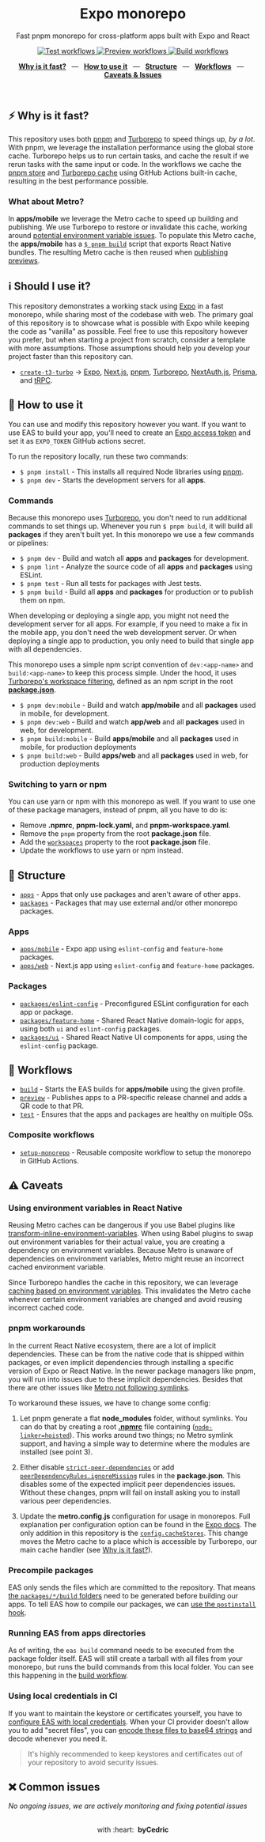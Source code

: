 <div align="center">
  <h1>Expo monorepo</h1>
  <p>Fast pnpm monorepo for cross-platform apps built with Expo and React</p>
</div>

<p align="center">
  <a href="https://github.com/byCedric/expo-monorepo-example/actions/workflows/test.yml">
    <picture>
      <source media="(prefers-color-scheme: dark)" srcset="https://img.shields.io/github/actions/workflow/status/byCedric/expo-monorepo-example/test.yml?branch=main&style=flat-square&labelColor=49505A">
      <img alt="Test workflows" src="https://img.shields.io/github/actions/workflow/status/byCedric/expo-monorepo-example/test.yml?branch=main&style=flat-square&labelColor=D1D5DA" />
    </picture>
  </a>
  <a href="https://github.com/byCedric/expo-monorepo-example/actions/workflows/preview.yml">
    <picture>
      <source media="(prefers-color-scheme: dark)" srcset="https://img.shields.io/github/actions/workflow/status/byCedric/expo-monorepo-example/preview.yml?style=flat-square&labelColor=49505A">
      <img alt="Preview workflows" src="https://img.shields.io/github/actions/workflow/status/byCedric/expo-monorepo-example/preview.yml?style=flat-square&labelColor=D1D5DA" />
    </picture>
  </a>
  <a href="https://github.com/byCedric/expo-monorepo-example/actions/workflows/build.yml">
    <picture>
      <source media="(prefers-color-scheme: dark)" srcset="https://img.shields.io/github/actions/workflow/status/byCedric/expo-monorepo-example/build.yml?branch=main&style=flat-square&labelColor=49505A">
      <img alt="Build workflows" src="https://img.shields.io/github/actions/workflow/status/byCedric/expo-monorepo-example/build.yml?branch=main&style=flat-square&labelColor=D1D5DA" />
    </picture>
  </a>
</p>

<p align="center">
  <a href="https://github.com/byCedric/expo-monorepo-example#-why-is-it-fast"><b>Why is it fast?</b></a>
  &ensp;&mdash;&ensp;
  <a href="https://github.com/byCedric/expo-monorepo-example#-how-to-use-it"><b>How to use it</b></a>
  &ensp;&mdash;&ensp;
  <a href="https://github.com/byCedric/expo-monorepo-example#-structure"><b>Structure</b></a>
  &ensp;&mdash;&ensp;
  <a href="https://github.com/byCedric/expo-monorepo-example#-workflows"><b>Workflows</b></a>
  &ensp;&mdash;&ensp;
  <a href="https://github.com/byCedric/expo-monorepo-example#%EF%B8%8F-caveats"><b>Caveats & Issues</b></a>
</p>

<br />

## ⚡ Why is it fast?

This repository uses both [pnpm](https://pnpm.io/) and [Turborepo](https://turbo.build/repo) to speed things up, _by a lot_. With pnpm, we leverage the installation performance using the global store cache. Turborepo helps us to run certain tasks, and cache the result if we rerun tasks with the same input or code. In the workflows we cache the [pnpm store](./.github/actions/setup-monorepo/action.yml#L37) and [Turborepo cache](./.github/actions/setup-monorepo/action.yml#L50-L56) using GitHub Actions built-in cache, resulting in the best performance possible.

### What about Metro?

In **apps/mobile** we leverage the Metro cache to speed up building and publishing. We use Turborepo to restore or invalidate this cache, working around [potential environment variable issues](#using-environment-variables-in-react-native). To populate this Metro cache, the **apps/mobile** has a [`$ pnpm build`](./apps/mobile/package.json#L9) script that exports React Native bundles. The resulting Metro cache is then reused when [publishing previews](./.github/workflows/preview.yml#L26-L28).

## ℹ️ Should I use it?

This repository demonstrates a working stack using [Expo](https://docs.expo.dev/) in a fast monorepo, while sharing most of the codebase with web. The primary goal of this repository is to showcase what is possible with Expo while keeping the code as "vanilla" as possible. Feel free to use this repository however you prefer, but when starting a project from scratch, consider a template with more assumptions. Those assumptions should help you develop your project faster than this repository can.

- [`create-t3-turbo`](https://github.com/t3-oss/create-t3-turbo) → [Expo](https://docs.expo.dev/), [Next.js](https://nextjs.org/), [pnpm](https://pnpm.io/), [Turborepo](https://turbo.build/repo), [NextAuth.js](https://next-auth.js.org/), [Prisma](https://www.prisma.io/), and [tRPC](https://trpc.io/).

## 🚀 How to use it

You can use and modify this repository however you want. If you want to use EAS to build your app, you'll need to create an [Expo access token](https://expo.dev/accounts/[account]/settings/access-tokens) and set it as `EXPO_TOKEN` GitHub actions secret.

To run the repository locally, run these two commands:

- `$ pnpm install` - This installs all required Node libraries using [pnpm](https://pnpm.io/).
- `$ pnpm dev` - Starts the development servers for all **apps**.

### Commands

Because this monorepo uses [Turborepo](https://turbo.build/repo), you don't need to run additional commands to set things up. Whenever you run `$ pnpm build`, it will build all **packages** if they aren't built yet. In this monorepo we use a few commands or pipelines:

- `$ pnpm dev` - Build and watch all **apps** and **packages** for development.
- `$ pnpm lint` - Analyze the source code of all **apps** and **packages** using ESLint.
- `$ pnpm test` - Run all tests for packages with Jest tests.
- `$ pnpm build` - Build all **apps** and **packages** for production or to publish them on npm.

When developing or deploying a single app, you might not need the development server for all apps. For example, if you need to make a fix in the mobile app, you don't need the web development server. Or when deploying a single app to production, you only need to build that single app with all dependencies.

This monorepo uses a simple npm script convention of `dev:<app-name>` and `build:<app-name>` to keep this process simple. Under the hood, it uses [Turborepo's workspace filtering](https://turbo.build/repo/docs/core-concepts/monorepos/filtering), defined as an npm script in the root [**package.json**](./package.json).

- `$ pnpm dev:mobile` - Build and watch **app/mobile** and all **packages** used in mobile, for development.
- `$ pnpm dev:web` - Build and watch **app/web** and all **packages** used in web, for development.
- `$ pnpm build:mobile` - Build **apps/mobile** and all **packages** used in mobile, for production deployments
- `$ pnpm build:web` - Build **apps/web** and all **packages** used in web, for production deployments

### Switching to yarn or npm

You can use yarn or npm with this monorepo as well. If you want to use one of these package managers, instead of pnpm, all you have to do is:

- Remove **.npmrc**, **pnpm-lock.yaml**, and **pnpm-workspace.yaml**.
- Remove the `pnpm` property from the root **package.json** file.
- Add the [`workspaces`](https://docs.npmjs.com/cli/v8/using-npm/workspaces) property to the root **package.json** file.
- Update the workflows to use yarn or npm instead.

## 📁 Structure

- [`apps`](./apps) - Apps that only use packages and aren't aware of other apps.
- [`packages`](./packages) - Packages that may use external and/or other monorepo packages.

### Apps

- [`apps/mobile`](./apps/mobile) - Expo app using `eslint-config` and `feature-home` packages.
- [`apps/web`](./apps/web) - Next.js app using `eslint-config` and `feature-home` packages.

### Packages

- [`packages/eslint-config`](./packages/eslint-config) - Preconfigured ESLint configuration for each app or package.
- [`packages/feature-home`](./packages/feature-home) - Shared React Native domain-logic for apps, using both `ui` and `eslint-config` packages.
- [`packages/ui`](./packages/ui) - Shared React Native UI components for apps, using the `eslint-config` package.

## 👷 Workflows

- [`build`](./.github/workflows/build.yml) - Starts the EAS builds for **apps/mobile** using the given profile.
- [`preview`](./.github/workflows/preview.yml) - Publishes apps to a PR-specific release channel and adds a QR code to that PR.
- [`test`](./.github/workflows/test.yml) - Ensures that the apps and packages are healthy on multiple OSs.

### Composite workflows

- [`setup-monorepo`](./.github/actions/setup-monorepo/action.yml) - Reusable composite workflow to setup the monorepo in GitHub Actions.

## ⚠️ Caveats

### Using environment variables in React Native

Reusing Metro caches can be dangerous if you use Babel plugins like [transform-inline-environment-variables](https://babeljs.io/docs/en/babel-plugin-transform-inline-environment-variables/). When using Babel plugins to swap out environment variables for their actual value, you are creating a dependency on environment variables. Because Metro is unaware of dependencies on environment variables, Metro might reuse an incorrect cached environment variable.

Since Turborepo handles the cache in this repository, we can leverage [caching based on environment variables](https://turbo.build/repo/docs/core-concepts/caching#altering-caching-based-on-environment-variables). This invalidates the Metro cache whenever certain environment variables are changed and avoid reusing incorrect cached code.

### pnpm workarounds

In the current React Native ecosystem, there are a lot of implicit dependencies. These can be from the native code that is shipped within packages, or even implicit dependencies through installing a specific version of Expo or React Native. In the newer package managers like pnpm, you will run into issues due to these implicit dependencies. Besides that there are other issues like [Metro not following symlinks](https://github.com/facebook/metro/issues/1).

To workaround these issues, we have to change some config:

1. Let pnpm generate a flat **node_modules** folder, without symlinks. You can do that by creating a root [**.npmrc**](./.npmrc) file containing ([`node-linker=hoisted`](https://pnpm.io/npmrc#node-linker)). This works around two things; no Metro symlink support, and having a simple way to determine where the modules are installed (see point 3).

2. Either disable [`strict-peer-dependencies`](https://pnpm.io/npmrc#strict-peer-dependencies) or add [`peerDependencyRules.ignoreMissing`](./package.json#L14-L22) rules in the **package.json**. This disables some of the expected implicit peer dependencies issues. Without these changes, pnpm will fail on install asking you to install various peer dependencies.

3. Update the **metro.config.js** configuration for usage in monorepos. Full explanation per configuration option can be found in the [Expo docs](https://docs.expo.dev/guides/monorepos/#modify-the-metro-config). The only addition in this repository is the [`config.cacheStores`](./apps/mobile/metro.config.js#L22-L24). This change moves the Metro cache to a place which is accessible by Turborepo, our main cache handler (see [Why is it fast?](#-why-is-it-fast)).


### Precompile packages

EAS only sends the files which are committed to the repository. That means [the `packages/*/build` folders](.gitignore#L3) need to be generated before building our apps. To tell EAS how to compile our packages, we can [use the `postinstall` hook](https://docs.expo.dev/build-reference/how-tos/#how-to-set-up-eas-build-with).

### Running EAS from apps directories

As of writing, the `eas build` command needs to be executed from the package folder itself. EAS will still create a tarball with all files from your monorepo, but runs the build commands from this local folder. You can see this happening in the [build workflow](./.github/workflows/build.yml#L32).

### Using local credentials in CI

If you want to maintain the keystore or certificates yourself, you have to [configure EAS with local credentials](https://docs.expo.dev/app-signing/local-credentials/#credentialsjson). When your CI provider doesn't allow you to add "secret files", you can [encode these files to base64 strings](https://docs.expo.dev/app-signing/local-credentials/#using-local-credentials-on-builds-triggered-from) and decode whenever you need it.

> It's highly recommended to keep keystores and certificates out of your repository to avoid security issues.

## ❌ Common issues

_No ongoing issues, we are actively monitoring and fixing potential issues_

<div align="center">
  <br />
  with&nbsp;:heart:&nbsp;&nbsp;<strong>byCedric</strong>
  <br />
</div>
